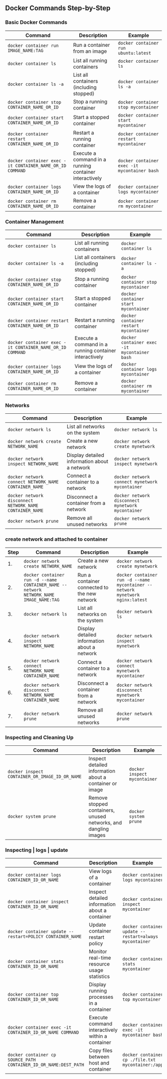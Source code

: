 ## Docker Commands Step-by-Step

### Basic Docker Commands

| Command | Description | Example |
|---------|-------------|---------|
| `docker container run IMAGE_NAME:TAG` | Run a container from an image | `docker container run ubuntu:latest` |
| `docker container ls` | List all running containers | `docker container ls` |
| `docker container ls -a` | List all containers (including stopped) | `docker container ls -a` |
| `docker container stop CONTAINER_NAME_OR_ID` | Stop a running container | `docker container stop mycontainer` |
| `docker container start CONTAINER_NAME_OR_ID` | Start a stopped container | `docker container start mycontainer` |
| `docker container restart CONTAINER_NAME_OR_ID` | Restart a running container | `docker container restart mycontainer` |
| `docker container exec -it CONTAINER_NAME_OR_ID COMMAND` | Execute a command in a running container interactively | `docker container exec -it mycontainer bash` |
| `docker container logs CONTAINER_NAME_OR_ID` | View the logs of a container | `docker container logs mycontainer` |
| `docker container rm CONTAINER_NAME_OR_ID` | Remove a container | `docker container rm mycontainer` |


### Container Management

| Command | Description | Example |
|---------|-------------|---------|
| `docker container ls` | List all running containers | `docker container ls` |
| `docker container ls -a` | List all containers (including stopped) | `docker container ls -a` |
| `docker container stop CONTAINER_NAME_OR_ID` | Stop a running container | `docker container stop mycontainer` |
| `docker container start CONTAINER_NAME_OR_ID` | Start a stopped container | `docker container start mycontainer` |
| `docker container restart CONTAINER_NAME_OR_ID` | Restart a running container | `docker container restart mycontainer` |
| `docker container exec -it CONTAINER_NAME_OR_ID COMMAND` | Execute a command in a running container interactively | `docker container exec -it mycontainer bash` |
| `docker container logs CONTAINER_NAME_OR_ID` | View the logs of a container | `docker container logs mycontainer` |
| `docker container rm CONTAINER_NAME_OR_ID` | Remove a container | `docker container rm mycontainer` |


### Networks

| Command | Description | Example |
|---------|-------------|---------|
| `docker network ls` | List all networks on the system | `docker network ls` |
| `docker network create NETWORK_NAME` | Create a new network | `docker network create mynetwork` |
| `docker network inspect NETWORK_NAME` | Display detailed information about a network | `docker network inspect mynetwork` |
| `docker network connect NETWORK_NAME CONTAINER_NAME` | Connect a container to a network | `docker network connect mynetwork mycontainer` |
| `docker network disconnect NETWORK_NAME CONTAINER_NAME` | Disconnect a container from a network | `docker network disconnect mynetwork mycontainer` |
| `docker network prune` | Remove all unused networks | `docker network prune` |


### create network and attached to container

| Step | Command | Description | Example |
|------|---------|-------------|---------|
| 1. | `docker network create NETWORK_NAME` | Create a new network | `docker network create mynetwork` |
| 2. | `docker container run -d --name CONTAINER_NAME --network NETWORK_NAME IMAGE_NAME:TAG` | Run a container connected to the new network | `docker container run -d --name mycontainer --network mynetwork nginx:latest` |
| 3. | `docker network ls` | List all networks on the system | `docker network ls` |
| 4. | `docker network inspect NETWORK_NAME` | Display detailed information about a network | `docker network inspect mynetwork` |
| 5. | `docker network connect NETWORK_NAME CONTAINER_NAME` | Connect a container to a network | `docker network connect mynetwork mycontainer` |
| 6. | `docker network disconnect NETWORK_NAME CONTAINER_NAME` | Disconnect a container from a network | `docker network disconnect mynetwork mycontainer` |
| 7. | `docker network prune` | Remove all unused networks | `docker network prune` |


### Inspecting and Cleaning Up

| Command | Description | Example |
|---------|-------------|---------|
| `docker inspect CONTAINER_OR_IMAGE_ID_OR_NAME` | Inspect detailed information about a container or image | `docker inspect mycontainer` |
| `docker system prune` | Remove stopped containers, unused networks, and dangling images | `docker system prune` |

### Inspecting | logs | update
| Command | Description | Example |
|---------|-------------|---------|
| `docker container logs CONTAINER_ID_OR_NAME` | View logs of a container | `docker container logs mycontainer` |
| `docker container inspect CONTAINER_ID_OR_NAME` | Inspect detailed information about a container | `docker container inspect mycontainer` |
| `docker container update --restart=POLICY CONTAINER_NAME` | Update container restart policy | `docker container update --restart=always mycontainer` |
| `docker container stats CONTAINER_ID_OR_NAME` | Monitor real-time resource usage statistics | `docker container stats mycontainer` |
| `docker container top CONTAINER_ID_OR_NAME` | Display running processes in a container | `docker container top mycontainer` |
| `docker container exec -it CONTAINER_ID_OR_NAME COMMAND` | Execute command interactively within a container | `docker container exec -it mycontainer bash` |
| `docker container cp SOURCE_PATH CONTAINER_ID_OR_NAME:DEST_PATH` | Copy files between host and container | `docker container cp ./file.txt mycontainer:/app` |

